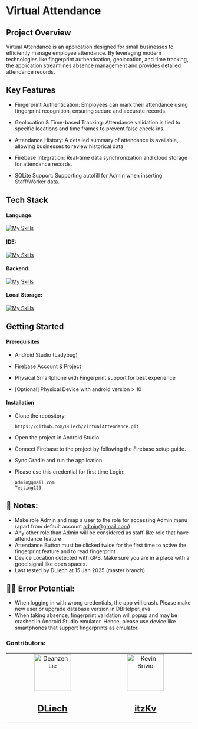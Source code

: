 # Virtual Attendance

## Project Overview
Virtual Attendance is an application designed for small businesses to efficiently manage employee attendance. By leveraging modern technologies like fingerprint authentication, geolocation, and time tracking, the application streamlines absence management and provides detailed attendance records.

## Key Features

- Fingerprint Authentication: Employees can mark their attendance using fingerprint recognition, ensuring secure and accurate records.

- Geolocation & Time-based Tracking: Attendance validation is tied to specific locations and time frames to prevent false check-ins.

- Attendance History: A detailed summary of attendance is available, allowing businesses to review historical data.

- Firebase Integration: Real-time data synchronization and cloud storage for attendance records.

- SQLite Support: Supporting autofill for Admin when inserting Staff/Worker data.

## Tech Stack

#### Language: 
[![My Skills](https://skillicons.dev/icons?i=java)](https://skillicons.dev)

#### IDE: 
[![My Skills](https://skillicons.dev/icons?i=androidstudio)](https://skillicons.dev)

#### Backend:
[![My Skills](https://skillicons.dev/icons?i=firebase)](https://skillicons.dev)

#### Local Storage:
[![My Skills](https://skillicons.dev/icons?i=sqlite)](https://skillicons.dev)


## Getting Started

#### Prerequisites

- Android Studio (Ladybug)

- Firebase Account & Project
- Physical Smartphone with Fingerprint support for best experience
- [Optional] Physical Device with android version > 10
  
#### Installation

- Clone the repository:
  ```
  https://github.com/DLiech/VirtualAttendance.git
  ```
- Open the project in Android Studio.

- Connect Firebase to the project by following the Firebase setup guide.

- Sync Gradle and run the application.

- Please use this credential for first time Login:
  ```
  admin@gmail.com
  Testing123
  ```

## 🙏 Notes:
  - Make role Admin and map a user to the role for accessing Admin menu (apart from default account admin@gmail.com)
  - Any other role than Admin will be considered as staff-like role that have attendance feature
  - Attendance Button must be clicked twice for the first time to active the fingerprint feature and to read fingerprint
  - Device Location detected with GPS. Make sure you are in a place with a good signal like open spaces.
  - Last tested by DLiech at 15 Jan 2025 (master branch)

## 👀👀 Error Potential:
  - When logging in with wrong credentials, the app will crash. Please make new user or upgrade database version in DBHelper.java
  - When taking absence, fingerprint validation will popup and may be crashed in Android Studio emulator. Hence, please use device like smartphones that support fingerprints as emulator.

### Contributors:
<table>
  <tbody>
        <td align="center" valign="top" width="14.28%"><a href="https://github.com/DLiech"><img src="https://avatars.githubusercontent.com/u/122514634?v=4" width="100px;" alt="Deanzen Lie"/>
          <h2>DLiech</h2>
        </td>
        <td align="center" valign="top" width="14.28%"><a href="https://github.com/itzKv"><img src="https://avatars.githubusercontent.com/u/116947826?v=4" width="100px;" alt="Kevin Brivio"/>
          <h2>itzKv</h2>
        </td>
</tbody>
</table>
